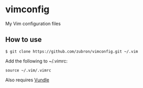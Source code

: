 # vimconfig
My Vim configuration files

## How to use
```
$ git clone https://github.com/zubron/vimconfig.git ~/.vim
```

Add  the following to ~/.vimrc:
```
source ~/.vim/.vimrc
```

Also requires [Vundle](https://github.com/gmarik/Vundle.vim)
